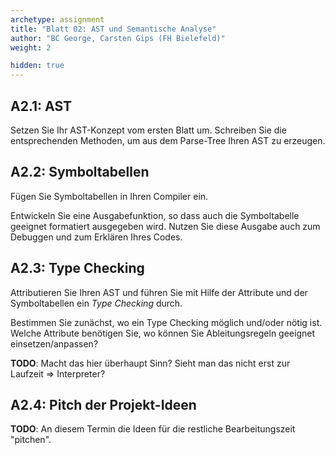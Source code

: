 ```yaml
---
archetype: assignment
title: "Blatt 02: AST und Semantische Analyse"
author: "BC George, Carsten Gips (FH Bielefeld)"
weight: 2

hidden: true
---
```



## A2.1: AST

Setzen Sie Ihr AST-Konzept vom ersten Blatt um. Schreiben Sie die entsprechenden
Methoden, um aus dem Parse-Tree Ihren AST zu erzeugen.


## A2.2: Symboltabellen

Fügen Sie Symboltabellen in Ihren Compiler ein.

Entwickeln Sie eine Ausgabefunktion, so dass auch die Symboltabelle geeignet
formatiert ausgegeben wird. Nutzen Sie diese Ausgabe auch zum Debuggen und
zum Erklären Ihres Codes.


## A2.3: Type Checking

Attributieren Sie Ihren AST und führen Sie mit Hilfe der Attribute und der
Symboltabellen ein _Type Checking_ durch.

Bestimmen Sie zunächst, wo ein Type Checking möglich und/oder nötig ist. Welche
Attribute benötigen Sie, wo können Sie Ableitungsregeln geeignet einsetzen/anpassen?

**TODO**: Macht das hier überhaupt Sinn? Sieht man das nicht erst zur Laufzeit => Interpreter?


## A2.4: Pitch der Projekt-Ideen

**TODO**: An diesem Termin die Ideen für die restliche Bearbeitungszeit "pitchen".
